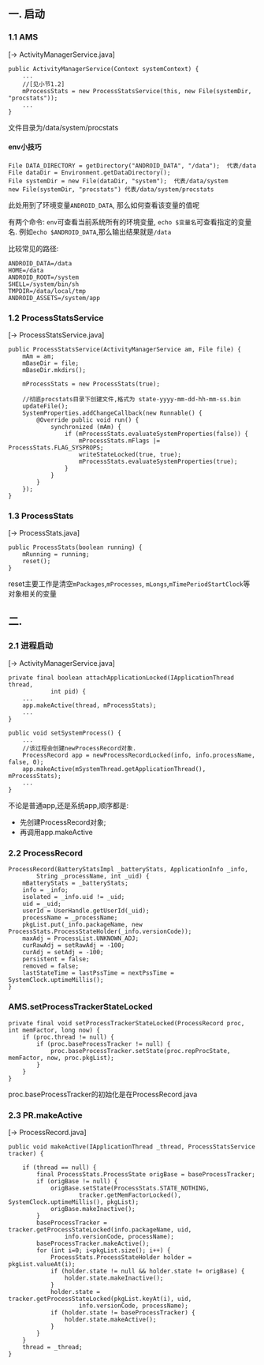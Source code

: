 


## 一. 启动
### 1.1 AMS
[-> ActivityManagerService.java]

    public ActivityManagerService(Context systemContext) {
        ...
        //[见小节1.2]
        mProcessStats = new ProcessStatsService(this, new File(systemDir, "procstats"));
        ...
    }

文件目录为/data/system/procstats

#### env小技巧

    File DATA_DIRECTORY = getDirectory("ANDROID_DATA", "/data");  代表/data
    File dataDir = Environment.getDataDirectory();
    File systemDir = new File(dataDir, "system");  代表/data/system
    new File(systemDir, "procstats") 代表/data/system/procstats

此处用到了环境变量`ANDROID_DATA`, 那么如何查看该变量的值呢

有两个命令: `env`可查看当前系统所有的环境变量, `echo $变量名`可查看指定的变量名. 例如`echo $ANDROID_DATA`,那么输出结果就是`/data`

比较常见的路径:

    ANDROID_DATA=/data
    HOME=/data
    ANDROID_ROOT=/system
    SHELL=/system/bin/sh
    TMPDIR=/data/local/tmp
    ANDROID_ASSETS=/system/app


### 1.2 ProcessStatsService
[-> ProcessStatsService.java]

    public ProcessStatsService(ActivityManagerService am, File file) {
        mAm = am;
        mBaseDir = file;
        mBaseDir.mkdirs();

        mProcessStats = new ProcessStats(true);

        //彻底procstats目录下创建文件,格式为 state-yyyy-mm-dd-hh-mm-ss.bin
        updateFile();
        SystemProperties.addChangeCallback(new Runnable() {
            @Override public void run() {
                synchronized (mAm) {
                    if (mProcessStats.evaluateSystemProperties(false)) {
                        mProcessStats.mFlags |= ProcessStats.FLAG_SYSPROPS;
                        writeStateLocked(true, true);
                        mProcessStats.evaluateSystemProperties(true);
                    }
                }
            }
        });
    }

### 1.3  ProcessStats
[-> ProcessStats.java]

    public ProcessStats(boolean running) {
        mRunning = running;
        reset();
    }

reset主要工作是清空`mPackages`,`mProcesses`, `mLongs`,`mTimePeriodStartClock`等对象相关的变量


## 二.

### 2.1 进程启动

[-> ActivityManagerService.java]

    private final boolean attachApplicationLocked(IApplicationThread thread,
                int pid) {
        ...
        app.makeActive(thread, mProcessStats);
        ...
    }

    public void setSystemProcess() {
        ...
        //该过程会创建newProcessRecord对象.
        ProcessRecord app = newProcessRecordLocked(info, info.processName, false, 0);
        app.makeActive(mSystemThread.getApplicationThread(), mProcessStats);
        ...
    }

不论是普通app,还是系统app,顺序都是:

- 先创建ProcessRecord对象;
- 再调用app.makeActive

### 2.2 ProcessRecord


    ProcessRecord(BatteryStatsImpl _batteryStats, ApplicationInfo _info,
            String _processName, int _uid) {
        mBatteryStats = _batteryStats;
        info = _info;
        isolated = _info.uid != _uid;
        uid = _uid;
        userId = UserHandle.getUserId(_uid);
        processName = _processName;
        pkgList.put(_info.packageName, new ProcessStats.ProcessStateHolder(_info.versionCode));
        maxAdj = ProcessList.UNKNOWN_ADJ;
        curRawAdj = setRawAdj = -100;
        curAdj = setAdj = -100;
        persistent = false;
        removed = false;
        lastStateTime = lastPssTime = nextPssTime = SystemClock.uptimeMillis();
    }

### AMS.setProcessTrackerStateLocked

    private final void setProcessTrackerStateLocked(ProcessRecord proc, int memFactor, long now) {
        if (proc.thread != null) {
            if (proc.baseProcessTracker != null) {
                proc.baseProcessTracker.setState(proc.repProcState, memFactor, now, proc.pkgList);
            }
        }
    }


proc.baseProcessTracker的初始化是在ProcessRecord.java

### 2.3 PR.makeActive
[-> ProcessRecord.java]

    public void makeActive(IApplicationThread _thread, ProcessStatsService tracker) {

        if (thread == null) {
            final ProcessStats.ProcessState origBase = baseProcessTracker;
            if (origBase != null) {
                origBase.setState(ProcessStats.STATE_NOTHING,
                        tracker.getMemFactorLocked(), SystemClock.uptimeMillis(), pkgList);
                origBase.makeInactive();
            }
            baseProcessTracker = tracker.getProcessStateLocked(info.packageName, uid,
                    info.versionCode, processName);
            baseProcessTracker.makeActive();
            for (int i=0; i<pkgList.size(); i++) {
                ProcessStats.ProcessStateHolder holder = pkgList.valueAt(i);
                if (holder.state != null && holder.state != origBase) {
                    holder.state.makeInactive();
                }
                holder.state = tracker.getProcessStateLocked(pkgList.keyAt(i), uid,
                        info.versionCode, processName);
                if (holder.state != baseProcessTracker) {
                    holder.state.makeActive();
                }
            }
        }
        thread = _thread;
    }
